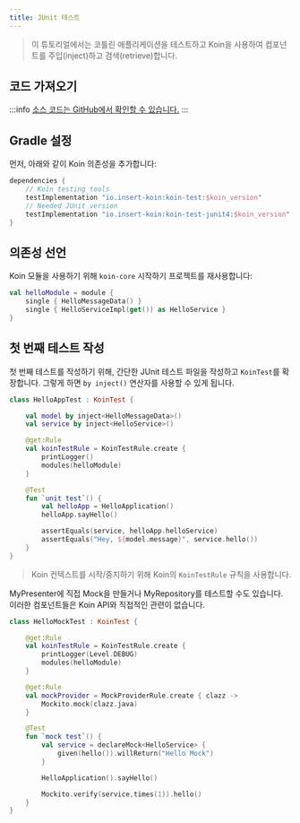 ```yaml
---
title: JUnit 테스트
---
```


> 이 튜토리얼에서는 코틀린 애플리케이션을 테스트하고 Koin을 사용하여 컴포넌트를 주입(inject)하고 검색(retrieve)합니다.

## 코드 가져오기

:::info
[소스 코드는 GitHub에서 확인할 수 있습니다.](https://github.com/InsertKoinIO/koin-getting-started/tree/main/kotlin)
:::

## Gradle 설정

먼저, 아래와 같이 Koin 의존성을 추가합니다:

```groovy
dependencies {
    // Koin testing tools
    testImplementation "io.insert-koin:koin-test:$koin_version"
    // Needed JUnit version
    testImplementation "io.insert-koin:koin-test-junit4:$koin_version"
}
```

## 의존성 선언

Koin 모듈을 사용하기 위해 `koin-core` 시작하기 프로젝트를 재사용합니다:

```kotlin
val helloModule = module {
    single { HelloMessageData() }
    single { HelloServiceImpl(get()) as HelloService }
}
```

## 첫 번째 테스트 작성

첫 번째 테스트를 작성하기 위해, 간단한 JUnit 테스트 파일을 작성하고 `KoinTest`를 확장합니다. 그렇게 하면 `by inject()` 연산자를 사용할 수 있게 됩니다.

```kotlin
class HelloAppTest : KoinTest {

    val model by inject<HelloMessageData>()
    val service by inject<HelloService>()

    @get:Rule
    val koinTestRule = KoinTestRule.create {
        printLogger()
        modules(helloModule)
    }

    @Test
    fun `unit test`() {
        val helloApp = HelloApplication()
        helloApp.sayHello()

        assertEquals(service, helloApp.helloService)
        assertEquals("Hey, ${model.message}", service.hello())
    }
}
```

> Koin 컨텍스트를 시작/중지하기 위해 Koin의 `KoinTestRule` 규칙을 사용합니다.

MyPresenter에 직접 Mock을 만들거나 MyRepository를 테스트할 수도 있습니다. 이러한 컴포넌트들은 Koin API와 직접적인 관련이 없습니다.

```kotlin
class HelloMockTest : KoinTest {

    @get:Rule
    val koinTestRule = KoinTestRule.create {
        printLogger(Level.DEBUG)
        modules(helloModule)
    }

    @get:Rule
    val mockProvider = MockProviderRule.create { clazz ->
        Mockito.mock(clazz.java)
    }

    @Test
    fun `mock test`() {
        val service = declareMock<HelloService> {
            given(hello()).willReturn("Hello Mock")
        }

        HelloApplication().sayHello()

        Mockito.verify(service,times(1)).hello()
    }
}
```